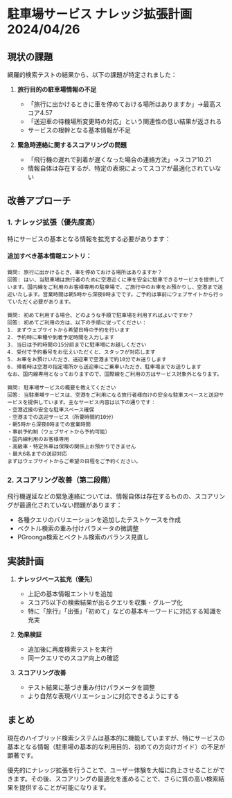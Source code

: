 # 駐車場サービス ナレッジ拡張計画 2024/04/26

## 現状の課題

網羅的検索テストの結果から、以下の課題が特定されました：

1. **旅行目的の駐車場情報の不足**
   - 「旅行に出かけるときに車を停めておける場所はありますか」→最高スコア4.57
   - 「送迎車の待機場所変更時の対応」という関連性の低い結果が返される
   - サービスの根幹となる基本情報が不足

2. **緊急時連絡に関するスコアリングの問題**
   - 「飛行機の遅れで到着が遅くなった場合の連絡方法」→スコア10.21
   - 情報自体は存在するが、特定の表現によってスコアが最適化されていない

## 改善アプローチ

### 1. ナレッジ拡張（優先度高）

特にサービスの基本となる情報を拡充する必要があります：

#### 追加すべき基本情報エントリ：

```
質問: 旅行に出かけるとき、車を停めておける場所はありますか？
回答: はい、当駐車場は旅行者のために空港近くに車を安全に駐車できるサービスを提供しています。国内線をご利用のお客様専用の駐車場で、ご旅行中のお車をお預かりし、空港まで送迎いたします。営業時間は朝5時から深夜0時までです。ご予約は事前にウェブサイトから行っていただく必要があります。
```

```
質問: 初めて利用する場合、どのような手順で駐車場を利用すればよいですか？
回答: 初めてご利用の方は、以下の手順に従ってください：
1. まずウェブサイトから希望日時の予約を行います
2. 予約時に車種や到着予定時間を入力します
3. 当日は予約時間の15分前までに駐車場にお越しください
4. 受付で予約番号をお伝えいただくと、スタッフが対応します
5. お車をお預けいただき、送迎車で空港まで約10分でお送りします
6. 帰着時は空港の指定場所から送迎車にご乗車いただき、駐車場までお送りします
なお、国内線専用となっておりますので、国際線をご利用の方はサービス対象外となります。
```

```
質問: 駐車場サービスの概要を教えてください
回答: 当駐車場サービスは、空港をご利用になる旅行者様向けの安全な駐車スペースと送迎サービスを提供しています。主なサービス内容は以下の通りです：
・空港近接の安全な駐車スペース確保
・空港までの送迎サービス（所要時間約10分）
・朝5時から深夜0時までの営業時間
・事前予約制（ウェブサイトから予約可能）
・国内線利用のお客様専用
・高級車・特定外車は保険の関係上お預かりできません
・最大6名までの送迎対応
まずはウェブサイトからご希望の日程をご予約ください。
```

### 2. スコアリング改善（第二段階）

飛行機遅延などの緊急連絡については、情報自体は存在するものの、スコアリングが最適化されていない問題があります：

- 各種クエリのバリエーションを追加したテストケースを作成
- ベクトル検索の重み付けパラメータの微調整
- PGroonga検索とベクトル検索のバランス見直し

## 実装計画

1. **ナレッジベース拡充（優先）**
   - 上記の基本情報エントリを追加
   - スコア5以下の検索結果が出るクエリを収集・グループ化
   - 特に「旅行」「出張」「初めて」などの基本キーワードに対応する知識を充実

2. **効果検証**
   - 追加後に再度検索テストを実行
   - 同一クエリでのスコア向上の確認

3. **スコアリング改善**
   - テスト結果に基づき重み付けパラメータを調整
   - より自然な表現バリエーションに対応できるようにする

## まとめ

現在のハイブリッド検索システムは基本的に機能していますが、特にサービスの基本となる情報（駐車場の基本的な利用目的、初めての方向けガイド）の不足が顕著です。

優先的にナレッジ拡張を行うことで、ユーザー体験を大幅に向上させることができます。その後、スコアリングの最適化を進めることで、さらに質の高い検索結果を提供することが可能になります。 